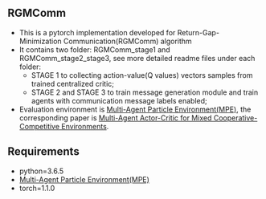 ## RGMComm

+ This is a pytorch implementation developed for Return-Gap-Minimization Communication(RGMComm) algorithm 
+ It contains two folder: RGMComm_stage1 and RGMComm_stage2_stage3, see more detailed readme files under each folder:
  + STAGE 1 to collecting action-value(Q values) vectors samples from trained centralized critic;
  + STAGE 2 and STAGE 3 to train message generation module and train agents with communication message labels enabled; 
+ Evaluation environment is [Multi-Agent Particle Environment(MPE)](https://github.com/openai/multiagent-particle-envs), the corresponding paper is [Multi-Agent Actor-Critic for Mixed Cooperative-Competitive Environments](https://arxiv.org/abs/1706.02275).

## Requirements

- python=3.6.5
- [Multi-Agent Particle Environment(MPE)](https://github.com/openai/multiagent-particle-envs)
- torch=1.1.0
